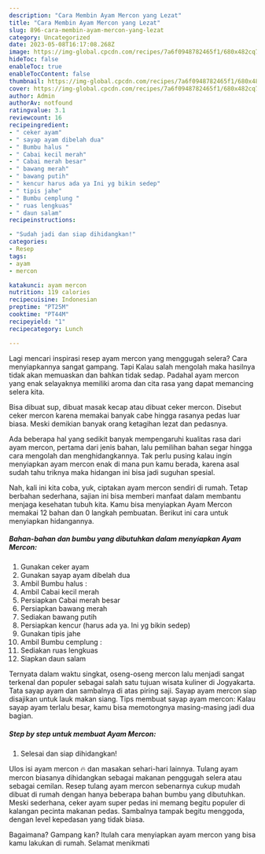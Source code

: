 ```yaml
---
description: "Cara Membin Ayam Mercon yang Lezat"
title: "Cara Membin Ayam Mercon yang Lezat"
slug: 896-cara-membin-ayam-mercon-yang-lezat
category: Uncategorized
date: 2023-05-08T16:17:08.268Z
image: https://img-global.cpcdn.com/recipes/7a6f0948782465f1/680x482cq70/ayam-mercon-foto-resep-utama.jpg
hideToc: false
enableToc: true
enableTocContent: false
thumbnail: https://img-global.cpcdn.com/recipes/7a6f0948782465f1/680x482cq70/ayam-mercon-foto-resep-utama.jpg
cover: https://img-global.cpcdn.com/recipes/7a6f0948782465f1/680x482cq70/ayam-mercon-foto-resep-utama.jpg
author: Admin
authorAv: notfound
ratingvalue: 3.1
reviewcount: 16
recipeingredient:
- " ceker ayam"
- " sayap ayam dibelah dua"
- " Bumbu halus "
- " Cabai kecil merah"
- " Cabai merah besar"
- " bawang merah"
- " bawang putih"
- " kencur harus ada ya Ini yg bikin sedep"
- " tipis jahe"
- " Bumbu cemplung "
- " ruas lengkuas"
- " daun salam"
recipeinstructions:

- "Sudah jadi dan siap dihidangkan!"
categories:
- Resep
tags:
- ayam
- mercon

katakunci: ayam mercon 
nutrition: 119 calories
recipecuisine: Indonesian
preptime: "PT25M"
cooktime: "PT44M"
recipeyield: "1"
recipecategory: Lunch

---
```



Lagi mencari inspirasi resep ayam mercon yang menggugah selera? Cara menyiapkannya sangat gampang. Tapi Kalau salah mengolah maka hasilnya tidak akan memuaskan dan bahkan tidak sedap. Padahal ayam mercon yang enak selayaknya memiliki aroma dan cita rasa yang dapat memancing selera kita.


Bisa dibuat sup, dibuat masak kecap atau dibuat ceker mercon. Disebut ceker mercon karena memakai banyak cabe hingga rasanya pedas luar biasa. Meski demikian banyak orang ketagihan lezat dan pedasnya.

Ada beberapa hal yang sedikit banyak mempengaruhi kualitas rasa dari ayam mercon, pertama dari jenis bahan, lalu pemilihan bahan segar hingga cara mengolah dan menghidangkannya. Tak perlu pusing kalau ingin menyiapkan ayam mercon enak di mana pun kamu berada, karena asal sudah tahu triknya maka hidangan ini bisa jadi suguhan spesial.


Nah, kali ini kita coba, yuk, ciptakan ayam mercon sendiri di rumah. Tetap berbahan sederhana, sajian ini bisa memberi manfaat dalam membantu menjaga kesehatan tubuh kita. Kamu bisa menyiapkan Ayam Mercon memakai 12 bahan dan 0 langkah pembuatan. Berikut ini cara untuk menyiapkan hidangannya.

<!--inarticleads1-->

##### Bahan-bahan dan bumbu yang dibutuhkan dalam menyiapkan Ayam Mercon:

1. Gunakan  ceker ayam
1. Gunakan  sayap ayam dibelah dua
1. Ambil  Bumbu halus :
1. Ambil  Cabai kecil merah
1. Persiapkan  Cabai merah besar
1. Persiapkan  bawang merah
1. Sediakan  bawang putih
1. Persiapkan  kencur (harus ada ya. Ini yg bikin sedep)
1. Gunakan  tipis jahe
1. Ambil  Bumbu cemplung :
1. Sediakan  ruas lengkuas
1. Siapkan  daun salam


Ternyata dalam waktu singkat, oseng-oseng mercon lalu menjadi sangat terkenal dan populer sebagai salah satu tujuan wisata kuliner di Jogyakarta. Tata sayap ayam dan sambalnya di atas piring saji. Sayap ayam mercon siap disajikan untuk lauk makan siang. Tips membuat sayap ayam mercon: Kalau sayap ayam terlalu besar, kamu bisa memotongnya masing-masing jadi dua bagian. 

<!--inarticleads2-->

##### Step by step untuk membuat Ayam Mercon:


1. Selesai dan siap dihidangkan!

Ulos isi ayam mercon 🔥 dan masakan sehari-hari lainnya. Tulang ayam mercon biasanya dihidangkan sebagai makanan penggugah selera atau sebagai cemilan. Resep tulang ayam mercon sebenarnya cukup mudah dibuat di rumah dengan hanya beberapa bahan bumbu yang dibutuhkan. Meski sederhana, ceker ayam super pedas ini memang begitu populer di kalangan pecinta makanan pedas. Sambalnya tampak begitu menggoda, dengan level kepedasan yang tidak biasa. 

Bagaimana? Gampang kan? Itulah cara menyiapkan ayam mercon yang bisa kamu lakukan di rumah. Selamat menikmati
